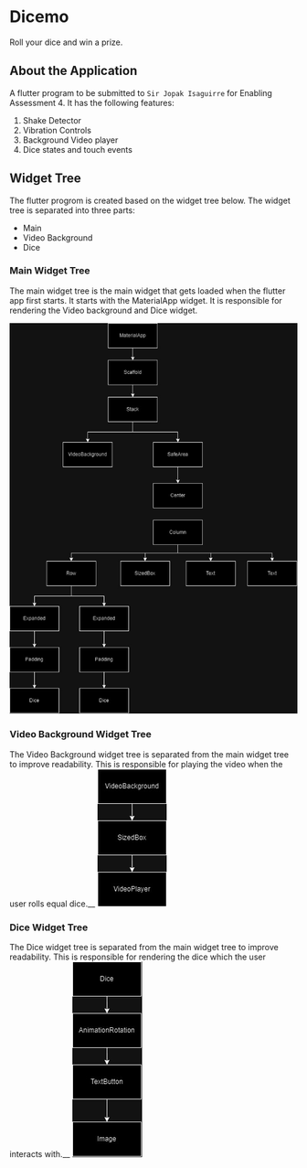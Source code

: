 # Dicemo

Roll your dice and win a prize.


## About the Application

A flutter program to be submitted to `Sir Jopak Isaguirre` for Enabling Assessment 4. It has the following features:
1. Shake Detector
2. Vibration Controls
3. Background Video player
3. Dice states and touch events

## Widget Tree

The flutter progrom is created based on the widget tree below. The widget tree is separated into three parts: 
- Main
- Video Background
- Dice

### Main Widget Tree

The main widget tree is the main widget that gets loaded when the flutter app first starts. It starts with the MaterialApp widget. It is responsible for rendering the Video background and Dice widget.

![main widget tree](https://github.com/TheSciCoder3000/dicemo/blob/main/widget_tree/main.jpg?raw=true)

### Video Background Widget Tree

The Video Background widget tree is separated from the main widget tree to improve readability. This is responsible for playing the video when the user rolls equal dice.__
![Video background widget tree](https://github.com/TheSciCoder3000/dicemo/blob/main/widget_tree/video_background.jpg?raw=true)

### Dice Widget Tree

The Dice widget tree is separated from the main widget tree to improve readability. This is responsible for rendering the dice which the user interacts with.__
![Dice widget tree](https://github.com/TheSciCoder3000/dicemo/blob/main/widget_tree/dice.jpg?raw=true)
